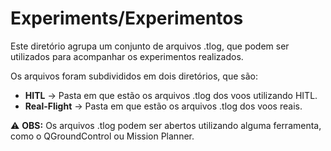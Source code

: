# Experiments/Experimentos

Este diretório agrupa um conjunto de arquivos .tlog, que podem ser utilizados para acompanhar os experimentos realizados.

Os arquivos foram subdivididos em dois diretórios, que são:

* **HITL** -> Pasta em que estão os arquivos .tlog dos voos utilizando HITL. 
* **Real-Flight** -> Pasta em que estão os arquivos .tlog dos voos reais.

:warning: **OBS:** Os arquivos .tlog podem ser abertos utilizando alguma ferramenta, como o QGroundControl ou Mission Planner.
